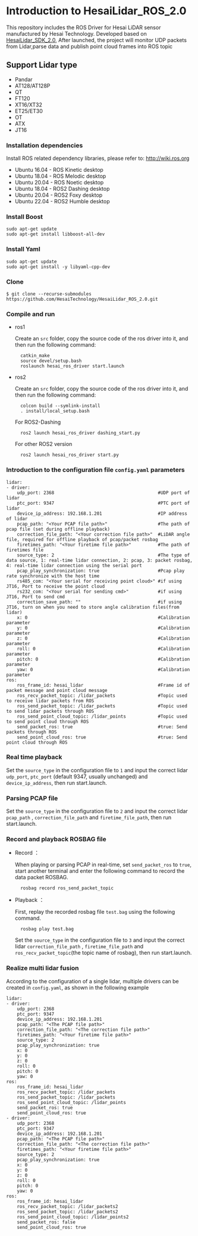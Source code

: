 # Introduction to HesaiLidar_ROS_2.0
This repository includes the ROS Driver for Hesai LiDAR sensor manufactured by Hesai Technology. 
Developed based on [HesaiLidar_SDK_2.0](https://github.com/HesaiTechnology/HesaiLidar_SDK_2.0), After launched, the project will monitor UDP packets from Lidar,parse data and publish point cloud frames into ROS topic

## Support Lidar type
- Pandar
- AT128/AT128P
- QT
- FT120
- XT16/XT32
- ET25/ET30
- OT
- ATX
- JT16

### Installation dependencies

Install ROS related dependency libraries, please refer to: http://wiki.ros.org
    
- Ubuntu 16.04 - ROS Kinetic desktop
- Ubuntu 18.04 - ROS Melodic desktop
- Ubuntu 20.04 - ROS Noetic desktop
- Ubuntu 18.04 - ROS2 Dashing desktop
- Ubuntu 20.04 - ROS2 Foxy desktop
- Ubuntu 22.04 - ROS2 Humble desktop

### Install Boost

    sudo apt-get update
    sudo apt-get install libboost-all-dev

### Install Yaml

    sudo apt-get update
    sudo apt-get install -y libyaml-cpp-dev

### Clone
```
$ git clone --recurse-submodules https://github.com/HesaiTechnology/HesaiLidar_ROS_2.0.git
```    

### Compile and run

- ros1

    Create an `src` folder, copy the source code of the ros driver into it, and then run the following command:
        
        catkin_make
        source devel/setup.bash
        roslaunch hesai_ros_driver start.launch

- ros2

    Create an `src` folder, copy the source code of the ros driver into it, and then run the following command:
        
        colcon build --symlink-install
        . install/local_setup.bash

    For ROS2-Dashing     

        ros2 launch hesai_ros_driver dashing_start.py
        
    For other ROS2 version

        ros2 launch hesai_ros_driver start.py

### Introduction to the configuration file `config.yaml` parameters
    
    lidar:
    - driver:
        udp_port: 2368                                       #UDP port of lidar
        ptc_port: 9347                                       #PTC port of lidar
        device_ip_address: 192.168.1.201                     #IP address of lidar
        pcap_path: "<Your PCAP file path>"                   #The path of pcap file (set during offline playback)
        correction_file_path: "<Your correction file path>"  #LiDAR angle file, required for offline playback of pcap/packet rosbag
        firetimes_path: "<Your firetime file path>"          #The path of firetimes file
        source_type: 2                                       #The type of data source, 1: real-time lidar connection, 2: pcap, 3: packet rosbag, 4: real-time lidar connection using the serial port
        pcap_play_synchronization: true                      #Pcap play rate synchronize with the host time
        rs485_com: "<Your serial for receiving point cloud>" #if using JT16, Port to receive the point cloud
        rs232_com: "<Your serial for sending cmd>"           #if using JT16, Port to send cmd
        correction_save_path: ""                             #if using JT16, turn on when you need to store angle calibration files(from lidar)
        x: 0                                                 #Calibration parameter
        y: 0                                                 #Calibration parameter
        z: 0                                                 #Calibration parameter
        roll: 0                                              #Calibration parameter
        pitch: 0                                             #Calibration parameter
        yaw: 0                                               #Calibration parameter
    ros:
        ros_frame_id: hesai_lidar                            #Frame id of packet message and point cloud message
        ros_recv_packet_topic: /lidar_packets                #Topic used to receive lidar packets from ROS
        ros_send_packet_topic: /lidar_packets                #Topic used to send lidar packets through ROS
        ros_send_point_cloud_topic: /lidar_points            #Topic used to send point cloud through ROS
        send_packet_ros: true                                #true: Send packets through ROS 
        send_point_cloud_ros: true                           #true: Send point cloud through ROS 

### Real time playback

Set the `source_type` in the configuration file to `1` and input the correct lidar `udp_port`, `ptc_port` (default 9347, usually unchanged) and `device_ip_address`, then run start.launch.

### Parsing PCAP file

Set the `source_type` in the configuration file to `2` and input the correct lidar `pcap_path` , `correction_file_path` and `firetime_file_path`, then run start.launch.

### Record and playback ROSBAG file

- Record ：

    When playing or parsing PCAP in real-time, set `send_packet_ros` to `true`, start another terminal and enter the following command to record the data packet ROSBAG.
        
        rosbag record ros_send_packet_topic

- Playback ：

    First, replay the recorded rosbag file `test.bag` using the following command.
        
        rosbag play test.bag

    Set the `source_type` in the configuration file to `3` and input the correct lidar `correction_file_path` , `firetime_file_path` and `ros_recv_packet_topic`(the topic name of rosbag), then run start.launch.

### Realize multi lidar fusion

According to the configuration of a single lidar, multiple drivers can be created in `config.yaml`, as shown in the following example

    lidar:
    - driver:              
        udp_port: 2368                  
        ptc_port: 9347              
        device_ip_address: 192.168.1.201          
        pcap_path: "<The PCAP file path>"                  
        correction_file_path: "<The correction file path>" 
        firetimes_path: "<Your firetime file path>"       
        source_type: 2          
        pcap_play_synchronization: true                   
        x: 0                                      
        y: 0                                     
        z: 0                                
        roll: 0                                 
        pitch: 0                             
        yaw: 0                                   
    ros:
        ros_frame_id: hesai_lidar                  
        ros_recv_packet_topic: /lidar_packets      
        ros_send_packet_topic: /lidar_packets      
        ros_send_point_cloud_topic: /lidar_points  
        send_packet_ros: true                     
        send_point_cloud_ros: true             
    - driver:               
        udp_port: 2368                         
        ptc_port: 9347                           
        device_ip_address: 192.168.1.201                  
        pcap_path: "<The PCAP file path>"                   
        correction_file_path: "<The correction file path>"  
        firetimes_path: "<Your firetime file path>"        
        source_type: 2        
        pcap_play_synchronization: true                     
        x: 0                                       
        y: 0                                       
        z: 0                                       
        roll: 0                                    
        pitch: 0                                   
        yaw: 0                                     
    ros:
        ros_frame_id: hesai_lidar                  
        ros_recv_packet_topic: /lidar_packets2     
        ros_send_packet_topic: /lidar_packets2     
        ros_send_point_cloud_topic: /lidar_points2 
        send_packet_ros: false                     
        send_point_cloud_ros: true                    
